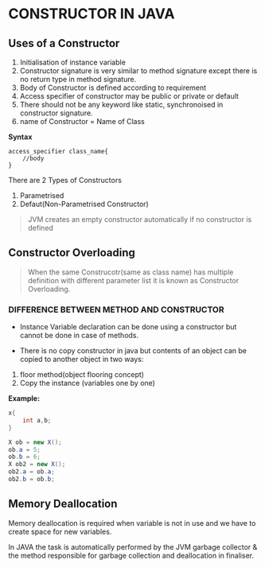 # CONSTRUCTOR IN JAVA

## Uses of a Constructor
1. Initialisation of instance variable
2. Constructor signature is very similar to method signature except there is no return type in method signature.  
3. Body of Constructor is defined according to requirement
4. Access specifier of constructor may be public or private or default
5. There should not be any keyword like static, synchronoised in constructor signature.
6. name of Constructor = Name of Class

**Syntax**
```
access_specifier class_name{
    //body
}
```

There are 2 Types of Constructors
1. Parametrised 
2. Defaut(Non-Parametrised Constructor)

> JVM creates an empty constructor automatically if no constructor is defined

## Constructor Overloading
> When the same Construcotr(same as class name) has multiple definition with different parameter list it is known as Constructor Overloading.


### DIFFERENCE BETWEEN METHOD AND CONSTRUCTOR

* Instance Variable declaration can be done using a constructor but cannot be done in case of methods.

* There is no copy constructor in java but contents of an object can be copied to another object in two ways:

1. floor method(object flooring concept)
2. Copy the instance (variables one by one)

**Example:**
```java
x{
    int a,b;
}

X ob = new X();
ob.a = 5;
ob.b = 6;
X ob2 = new X();
ob2.a = ob.a;
ob2.b = ob.b;
```

## Memory Deallocation

Memory deallocation is required when variable is not in use and we have to create space for new variables.

In JAVA the task is automatically performed by the JVM garbage collector & the method responsible for garbage collection and deallocation in finaliser.
